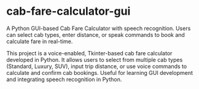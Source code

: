 # cab-fare-calculator-gui
A Python GUI-based Cab Fare Calculator with speech recognition. Users can select cab types, enter distance, or speak commands to book and calculate fare in real-time.

This project is a voice-enabled, Tkinter-based cab fare calculator developed in Python. It allows users to select from multiple cab types (Standard, Luxury, SUV), input trip distance, or use voice commands to calculate and confirm cab bookings. Useful for learning GUI development and integrating speech recognition in Python.
